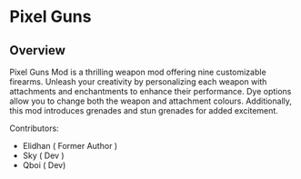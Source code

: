 # Pixel Guns 
## Overview
Pixel Guns Mod is a thrilling weapon mod offering nine customizable firearms. Unleash your creativity by personalizing each weapon with attachments and enchantments to enhance their performance. Dye options allow you to change both the weapon and attachment colours. Additionally, this mod introduces grenades and stun grenades for added excitement.

Contributors:

- Elidhan ( Former Author )
- Sky ( Dev )
- Qboi ( Dev)
